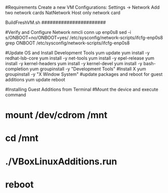 #Requirements
Create a new VM
Configurations:
  Settings  -> Network
    Add two network cards
      NatNetwork
      Host only network card
  
    




BuildFreshVM.sh
#######################

#Verify and Configure Network
nmcli conn up enp0s8
sed -i s/ONBOOT=no/ONBOOT=yes/ /etc/sysconfig/network-scripts/ifcfg-enp0s8
grep ONBOOT /etc/sysconfig/network-scripts/ifcfg-enp0s8

#Update OS and Install Development Tools
yum update
yum install -y redhat-lsb-core
yum install -y net-tools
yum install -y epel-release
yum install -y kernel-headers
yum install -y kernel-devel
yum install -y bash-completion
yum groupinstall -y "Development Tools"
#Install X
yum groupinstall -y "X Window System"
#update packages and reboot for guest additions
yum update
reboot


#Installing Guest Additions from Terminal
#Mount the device and execute command
# mount /dev/cdrom  /mnt
# cd /mnt
# ./VBoxLinuxAdditions.run
# reboot
